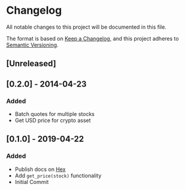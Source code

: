 # Changelog

All notable changes to this project will be documented in this file.

The format is based on [Keep a Changelog](https://keepachangelog.com/en/1.0.0/),
and this project adheres to [Semantic Versioning](https://semver.org/spec/v2.0.0.html).

## [Unreleased]

## [0.2.0] - 2014-04-23

### Added

- Batch quotes for multiple stocks
- Get USD price for crypto asset

## [0.1.0] - 2019-04-22

### Added

- Publish docs on [Hex](https://hexdocs.pm/exmarket/Exmarket.html)
- Add `get_price(stock)` functionality
- Initial Commit
